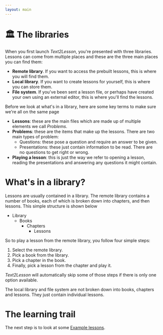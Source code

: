```yaml
---
layout: main
---
```


# 🏛️ The libraries

When you first launch _Text2Lesson_, you're presented with three libraries.
Lessons can come from multiple places and these are the three main places you can
find them:

- **Remote library**. If you want to access the prebuilt lessons, this is where you
  will find them.
- **Local library**. If you want to create lessons for yourself, this is where you
  can store them.
- **File system**. If you've been sent a lesson file, or perhaps have created your own
  using an external editor, this is where you'll find the lessons.

Before we look at what's in a library, here are some key terms to make sure
we're all on the same page

- **Lessons**: these are the main files which are made up of multiple elements we call _Problems_.
- **Problems**: these are the items that make up the lessons. There are two main types of problem:
  - Questions: these pose a question and require an answer to be given.
  - Presentations: these just contain information to be read. There are no questions to get right or wrong.
- **Playing a lesson**: this is just the way we refer to opening a lesson, reading
  the presentations and answering any questions it might contain.

# What's in a library?

Lessons are usually contained in a library. The remote library contains a number of
books, each of which is broken down into chapters, and then lessons. This simple
structure is shown below

- Library
  - Books
    - Chapters
      - Lessons

So to play a lesson from the remote library, you follow four simple steps:

1. Select the remote library.
1. Pick a book from the library.
1. Pick a chapter in the book.
1. Finally, pick a lesson from the chapter and play it.

_Text2Lesson_ will automatically skip some of those steps if there is only one
option available.

The local library and file system are not broken down into books, chapters and lessons.
They just contain individual lessons.

# The learning trail

The next step is to look at some [Example lessons](examples.md).
